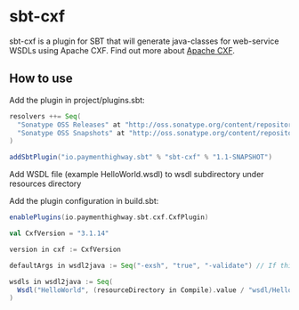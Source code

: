 sbt-cxf
=======

sbt-cxf is a plugin for SBT that will generate java-classes for web-service WSDLs using Apache CXF. Find out more about [Apache CXF](http://cxf.apache.org/).

## How to use

Add the plugin in project/plugins.sbt:
```scala
resolvers ++= Seq(
  "Sonatype OSS Releases" at "http://oss.sonatype.org/content/repositories/releases/",
  "Sonatype OSS Snapshots" at "http://oss.sonatype.org/content/repositories/snapshots/"
)

addSbtPlugin("io.paymenthighway.sbt" % "sbt-cxf" % "1.1-SNAPSHOT")
```

Add WSDL file (example HelloWorld.wsdl) to wsdl subdirectory under resources directory

Add the plugin configuration in build.sbt:
```scala
enablePlugins(io.paymenthighway.sbt.cxf.CxfPlugin)

val CxfVersion = "3.1.14"

version in cxf := CxfVersion

defaultArgs in wsdl2java := Seq("-exsh", "true", "-validate") // If this is acceptable, this can be omitted

wsdls in wsdl2java := Seq(
  Wsdl("HelloWorld", (resourceDirectory in Compile).value / "wsdl/HelloWorld.wsdl", Nil)
)
```
